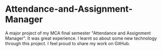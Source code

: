 ﻿# Attendance-and-Assignment-Manager

A major project of my MCA final semester "Attendance and Assignment Manager". It was great experience. I learnt so about some new technology through this project. I feel proud to share my work on GitHub.

